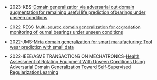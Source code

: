 - 2023-KBS-[Domain generalization via adversarial out-domain augmentation for remaining useful life prediction ofbearings under unseen conditions](https://ieeexplore.ieee.org/document/8643085)


- 2022-RESS-[Multi-source domain generalization for degradation monitoring of journal bearings under unseen conditions](https://ieeexplore.ieee.org/document/8643085)


- 2022-JMS-[Meta domain generalization for smart manufacturing: Tool wear prediction with small data](https://ieeexplore.ieee.org/document/8643085)

- 2022-IEEE/ASME TRANSACTIONS ON MECHATRONICS-[Health Assessment of Rotating Equipment With Unseen Conditions Using Adversarial Domain Generalization Toward Self-Supervised Regularization Learning](https://ieeexplore.ieee.org/document/8643085)


